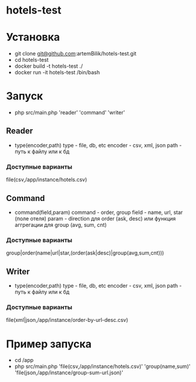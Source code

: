 # hotels-test
# Установка
* git clone git@github.com:artemBilik/hotels-test.git
* cd hotels-test
* docker build -t hotels-test ./
* docker run -it hotels-test /bin/bash
# Запуск
* php src/main.php 'reader' 'command' 'writer'
## Reader
* type(encoder,path)
type - file, db, etc
encoder - csv, xml, json
path - путь к файлу или к бд
### Доступные варианты
file(csv,/app/instance/hotels.csv)

## Command
* command(field,param)
command - order, group
field - name, url, star (поле отеля)
param - direction для order (ask, desc) или функция аггрегации для group (avg, sum, cnt)

### Доступные варианты
group|order(name|url|star,(order(ask|desc)|group(avg,sum,cnt)))

## Writer
* type(encoder,path)
type - file, db, etc
encoder - csv, xml, json
path - путь к файлу или к бд
### Доступные варианты
file(xml|json,/app/instance/order-by-url-desc.csv)


# Пример запуска
* cd /app
* php src/main.php 'file(csv,/app/instance/hotels.csv)' 'group(name,sum)' 'file(json,/app/instance/group-sum-url.json)'
